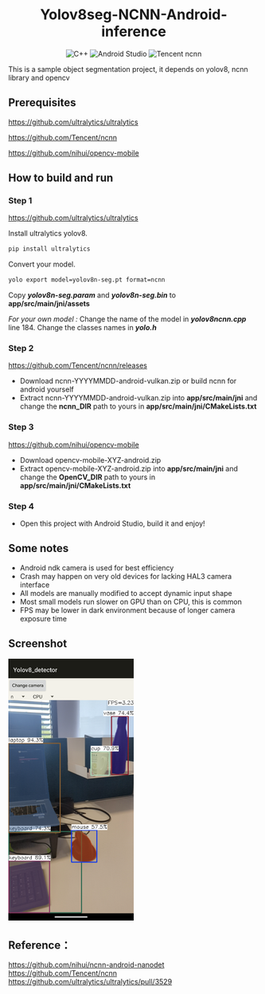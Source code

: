 <h1 align="center">Yolov8seg-NCNN-Android-inference</h1>

<p align="center">
  <img alt="C++" src="https://img.shields.io/badge/C++-17-blue.svg?style=flat&logo=c%2B%2B">
  <img alt="Android Studio" src="https://img.shields.io/badge/Android-Studio-02550?logo=Android">
  <img alt="Tencent ncnn" src="https://img.shields.io/badge/Tencent-ncnn-red?logo=data%3Aimage%2Fpng%3Bbase64%2CiVBORw0KGgoAAAANSUhEUgAAAQAAAAEACAYAAABccqhmAAAAAXNSR0IArs4c6QAAAARnQU1BAACxjwv8YQUAAAAJcEhZcwAADsQAAA7EAZUrDhsAAAmASURBVHhe7d0hblBdFwVQ%2BGfSoEhQjAA6BmRVg8PhCSGMAUeKqWQKtAyCBEXq8Wg%2B%2FjFscbOzF%2F68d846l51X0dvHf%2F78%2Bfvo4L9nz55Fb%2F%2Fx40dUr5hAItB%2Bfv%2BXDK%2BWAIFuAQHQvT%2FdE4gEBEDEp5hAt4AA6N6f7glEAgIg4lNMoFtAAHTvT%2FcEIgEBEPEpJtAtIAC696d7ApGAAIj4FBPoFhAA3fvTPYFIQABEfIoJdAsIgO796Z5AJCAAIj7FBLoFBED3%2FnRPIBIQABGfYgLdAo%2FT%2BwDS34c%2Bzec%2BgdMbOPv%2B9fPrC%2BDs%2BfN2AkcFBMBRfi8ncFZAAJz193YCRwUEwFF%2BLydwVkAAnPX3dgJHBQTAUX4vJ3BWQACc9fd2AkcFBMBRfi8ncFZAAJz193YCRwUEwFF%2BLydwVkAAnPX3dgJHBQTAUX4vJ3BWQACc9fd2AkcFBMBRfi8ncFZAAJz193YCRwWO3wfw7t27owAfP36M3u8%2BgYgvLk5%2Fn3%2F9%2FPkCiI%2BgBxDoFRAAvbvTOYFYQADEhB5AoFdAAPTuTucEYgEBEBN6AIFeAQHQuzudE4gFBEBM6AEEegUEQO%2FudE4gFhAAMaEHEOgVEAC9u9M5gVhAAMSEHkCgV0AA9O5O5wRiAQEQE3oAgV4BAdC7O50TiAUEQEzoAQR6BR5fXFz8Tdp%2F9epVUv7o6dOnUf3l5WVUf3d3F9W7TyDie3T69%2FlPn5%2BfP39GgF%2B%2Ffo3qfQFEfIoJdAsIgO796Z5AJCAAIj7FBLoFBED3%2FnRPIBIQABGfYgLdAgKge3%2B6JxAJCICITzGBbgEB0L0%2F3ROIBARAxKeYQLeAAOjen%2B4JRAICIOJTTKBbQAB070%2F3BCIBARDxKSbQLSAAuvenewKRgACI%2BBQT6BY4fh%2FAmzdvqgWvr6%2Bj%2Fh8eHqL69uJ%2F91FEI9zc3ET1p4s%2FffoUteA%2BgIhPMYFtAT8CbO%2Ff9OMCAmD8ABh%2FW0AAbO%2Ff9OMCAmD8ABh%2FW0AAbO%2Ff9OMCAmD8ABh%2FW0AAbO%2Ff9OMCAmD8ABh%2FW0AAbO%2Ff9OMCAmD8ABh%2FW0AAbO%2Ff9OMCAmD8ABh%2FW0AAbO%2Ff9OMCAmD8ABh%2FWyC%2BD%2BDz58%2BR4JMnT6J6xQSaBX79%2BhW1%2F%2Fr166jeF0DEp5hAt4AA6N6f7glEAgIg4lNMoFtAAHTvT%2FcEIgEBEPEpJtAtIAC696d7ApGAAIj4FBPoFhAA3fvTPYFIQABEfIoJdAsIgO796Z5AJCAAIj7FBLoFBED3%2FnRPIBIQABGfYgLdAgKge3%2B6JxAJCICITzGBboH4PoD7%2B%2FtuAd0TKBZ4%2BfJl1L0vgIhPMYFuAQHQvT%2FdE4gEBEDEp5hAt4AA6N6f7glEAgIg4lNMoFtAAHTvT%2FcEIgEBEPEpJtAtIAC696d7ApGAAIj4FBPoFhAA3fvTPYFIQABEfIoJdAsIgO796Z5AJCAAIj7FBLoFBED3%2FnRPIBIQABGfYgLdAvX3AXz48KF7A2H379%2B%2FD5%2BQlfM%2F6%2B8%2BgOz8qiYwLeBHgOn1G35dQACsnwDzTwsIgOn1G35dQACsnwDzTwsIgOn1G35dQACsnwDzTwsIgOn1G35dQACsnwDzTwsIgOn1G35dQACsnwDzTwsIgOn1G35dQACsnwDzTwsIgOn1G35dQACsnwDzTwvM3wfw%2Ffv36AA8PDxE9d%2B%2BfYvqnzx5EtWnxel9AF%2B%2BfIlauLi4iOpfvHgR1Z%2B%2Bj8F9ANH6FBPYFvAjwPb%2BTT8uIADGD4DxtwUEwPb%2BTT8uIADGD4DxtwUEwPb%2BTT8uIADGD4DxtwUEwPb%2BTT8uIADGD4DxtwUEwPb%2BTT8uIADGD4DxtwUEwPb%2BTT8uIADGD4DxtwUEwPb%2BTT8uIADGD4DxtwUEwPb%2BTT8uIADGD4DxtwUEwPb%2BTT8uIADGD4DxtwUEwPb%2BTT8uIADGD4DxtwUEwPb%2BTT8uIADGD4DxtwUEwPb%2BTT8uIADGD4DxtwUEwPb%2BTT8uIADGD4DxtwUEwPb%2BTT8uIADGD4DxtwUEwPb%2BTT8uIADGD4DxtwUe%2F%2Fv76n8Tgvv7%2B6Q8rk3%2FPn3cwOEHnP779Kn%2F1dXVUcHb29vo%2Faf9X758GfXvCyDiU0ygW0AAdO9P9wQiAQEQ8Skm0C0gALr3p3sCkYAAiPgUE%2BgWEADd%2B9M9gUhAAER8igl0CwiA7v3pnkAkIAAiPsUEugUEQPf%2BdE8gEhAAEZ9iAt0CAqB7f7onEAkIgIhPMYFuAQHQvT%2FdE4gEBEDEp5hAt0B8H8C%2F%2BwSqBW5ubqr713wmcH19nT3gcPXDw0PUgS%2BAiE8xgW4BAdC9P90TiAQEQMSnmEC3gADo3p%2FuCUQCAiDiU0ygW0AAdO9P9wQiAQEQ8Skm0C0gALr3p3sCkYAAiPgUE%2BgWEADd%2B9M9gUhAAER8igl0CwiA7v3pnkAkIAAiPsUEugUEQPf%2BdE8gEhAAEZ9iAt0Cjy8vL%2F8mI7T%2Fffdk9v%2FXuk8gFczq09%2FnXz%2B%2FvgCy86eaQLWAAKhen%2BYJZAICIPNTTaBaQABUr0%2FzBDIBAZD5qSZQLSAAqteneQKZgADI%2FFQTqBYQANXr0zyBTEAAZH6qCVQLCIDq9WmeQCYgADI%2F1QSqBQRA9fo0TyATEACZn2oC1QICoHp9mieQCQiAzE81gWqB%2BvsAnj9%2FHi3g7du3Ub37ACK%2BuLj9PoDT59cXQHwEPYBAr4AA6N2dzgnEAgIgJvQAAr0CAqB3dzonEAsIgJjQAwj0CgiA3t3pnEAsIABiQg8g0CsgAHp3p3MCsYAAiAk9gECvgADo3Z3OCcQCAiAm9AACvQICoHd3OicQCwiAmNADCPQKCIDe3emcQCwgAGJCDyDQKxDfB5D%2BPvzv378jvR8%2FfkT1t7e3UX06f%2FRyxY%2FS%2BwDS%2FbWfX18A%2FhMRGBYQAMPLNzoBAeAMEBgWEADDyzc6AQHgDBAYFhAAw8s3OgEB4AwQGBYQAMPLNzoBAeAMEBgWEADDyzc6AQHgDBAYFhAAw8s3OgEB4AwQGBYQAMPLNzoBAeAMEBgWiO8DuLq6ivguLy%2Bj%2Bru7u6g%2BvQ%2Fg4eEher%2FiTODi4iJ6wPr59QUQHR%2FFBLoFBED3%2FnRPIBIQABGfYgLdAgKge3%2B6JxAJCICITzGBbgEB0L0%2F3ROIBARAxKeYQLeAAOjen%2B4JRAICIOJTTKBbQAB070%2F3BCIBARDxKSbQLSAAuvenewKRgACI%2BBQT6BYQAN370z2BSEAARHyKCXQL%2FAcvxcGwUVQqIgAAAABJRU5ErkJggg%3D%3D"></img>
</p>

This is a sample object segmentation project, it depends on yolov8, ncnn library and opencv

## Prerequisites

https://github.com/ultralytics/ultralytics

https://github.com/Tencent/ncnn

https://github.com/nihui/opencv-mobile

## How to build and run

### Step 1

https://github.com/ultralytics/ultralytics

Install ultralytics yolov8.

```bash
pip install ultralytics
```

Convert your model.

```bash
yolo export model=yolov8n-seg.pt format=ncnn
```

Copy ***yolov8n-seg.param*** and ***yolov8n-seg.bin*** to **app/src/main/jni/assets**

*For your own model :* Change the name of the model in ***yolov8ncnn.cpp*** line 184. Change the classes names in ***yolo.h***

### Step 2

https://github.com/Tencent/ncnn/releases

- Download ncnn-YYYYMMDD-android-vulkan.zip or build ncnn for android yourself
- Extract ncnn-YYYYMMDD-android-vulkan.zip into **app/src/main/jni** and change the **ncnn_DIR** path to yours in **app/src/main/jni/CMakeLists.txt**

### Step 3

https://github.com/nihui/opencv-mobile

- Download opencv-mobile-XYZ-android.zip
- Extract opencv-mobile-XYZ-android.zip into **app/src/main/jni** and change the **OpenCV_DIR** path to yours in **app/src/main/jni/CMakeLists.txt**

### Step 4

- Open this project with Android Studio, build it and enjoy!

## Some notes

- Android ndk camera is used for best efficiency
- Crash may happen on very old devices for lacking HAL3 camera interface
- All models are manually modified to accept dynamic input shape
- Most small models run slower on GPU than on CPU, this is common
- FPS may be lower in dark environment because of longer camera exposure time

## Screenshot

<img src="screenshot.png" width=50%>

## Reference：

https://github.com/nihui/ncnn-android-nanodet https://github.com/Tencent/ncnn https://github.com/ultralytics/ultralytics/pull/3529

